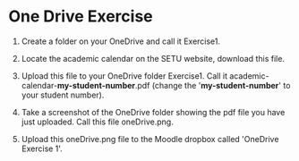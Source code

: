 # One Drive Exercise

1. Create a folder on your OneDrive and call it Exercise1.

2. Locate the academic calendar on the SETU website, download this file.

3. Upload this file to your OneDrive folder Exercise1. Call it academic-calendar-**my-student-number**.pdf (change  the '**my-student-number**' to your student number).

4. Take a screenshot of the OneDrive folder showing the pdf file you have just uploaded. Call this file oneDrive.png.

5. Upload this oneDrive.png file to the Moodle dropbox called 'OneDrive Exercise 1'.